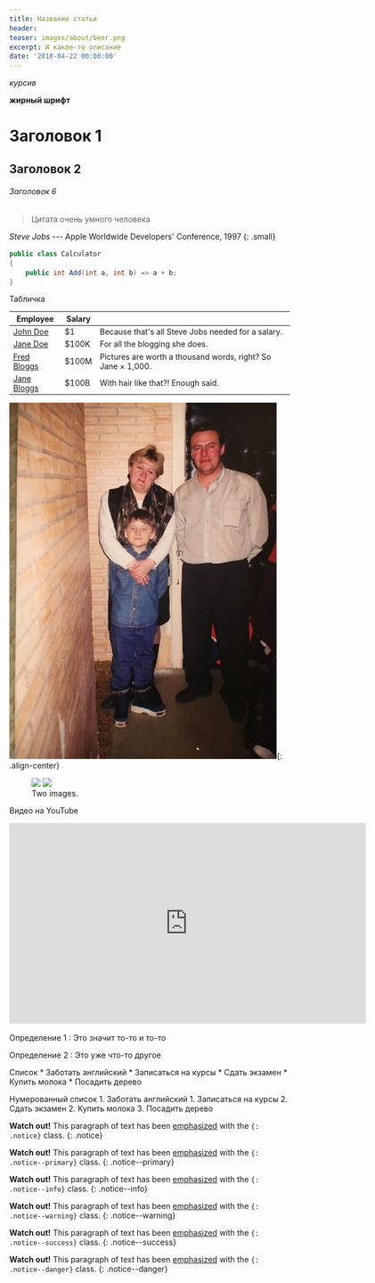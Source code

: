 ```yaml
---
title: Название статьи
header:
teaser: images/about/beer.png
excerpt: И какое-то описание
date: '2018-04-22 00:00:00'
---
```


*курсив*

**жирный шрифт**

# Заголовок 1

## Заголовок 2

###### Заголовок 6

> Цитата очень умного человека

<cite>Steve Jobs</cite> --- Apple Worldwide Developers' Conference, 1997
{: .small}

```csharp
public class Calculator
{
    public int Add(int a, int b) => a + b;
}
```

Табличка

| Employee         | Salary |                                                              |
| --------         | ------ | ------------------------------------------------------------ |
| [John Doe](#)    | $1     | Because that's all Steve Jobs needed for a salary.           |
| [Jane Doe](#)    | $100K  | For all the blogging she does.                               |
| [Fred Bloggs](#) | $100M  | Pictures are worth a thousand words, right? So Jane × 1,000. |
| [Jane Bloggs](#) | $100B  | With hair like that?! Enough said.                           |

![Картинка](/images/birthday/kid.jpg 'Папин стиляга, мамин симпатяга'){: .align-center}

<figure class="half">
	<a href="http://placehold.it/1200x600.JPG"><img src="http://placehold.it/600x300.jpg"></a>
	<a href="http://placehold.it/1200x600.jpeg"><img src="http://placehold.it/600x300.jpg"></a>
	<figcaption>Two images.</figcaption>
</figure>

Видео на YouTube

<iframe width="640" height="360" src="https://www.youtube-nocookie.com/embed/l2Of1-d5E5o?controls=0&showinfo=0" frameborder="0" allowfullscreen></iframe> 

Определение 1
:   Это значит то-то и то-то

Определение 2
:   Это уже что-то другое

Список
    * Заботать английский
        * Записаться на курсы
        * Сдать экзамен
    * Купить молока
    * Посадить дерево

Нумерованный список
    1. Заботать английский
        1. Записаться на курсы
        2. Сдать экзамен
    2. Купить молока
    3. Посадить дерево


**Watch out!** This paragraph of text has been [emphasized](#) with the `{: .notice}` class.
{: .notice}

**Watch out!** This paragraph of text has been [emphasized](#) with the `{: .notice--primary}` class.
{: .notice--primary}

**Watch out!** This paragraph of text has been [emphasized](#) with the `{: .notice--info}` class.
{: .notice--info}

**Watch out!** This paragraph of text has been [emphasized](#) with the `{: .notice--warning}` class.
{: .notice--warning}

**Watch out!** This paragraph of text has been [emphasized](#) with the `{: .notice--success}` class.
{: .notice--success}

**Watch out!** This paragraph of text has been [emphasized](#) with the `{: .notice--danger}` class.
{: .notice--danger}